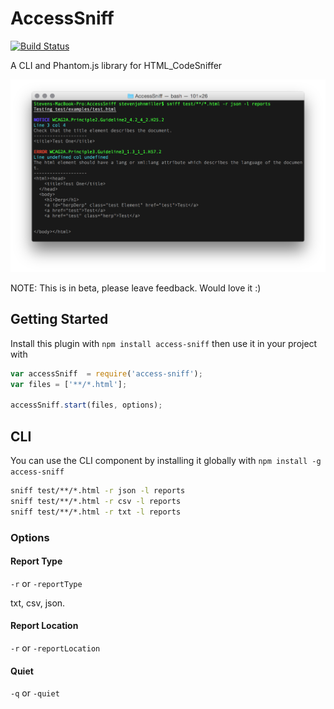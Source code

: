# AccessSniff
[![Build Status](https://travis-ci.org/yargalot/AccessSniff.svg?branch=master)](https://travis-ci.org/yargalot/AccessSniff)

A CLI and Phantom.js library for HTML_CodeSniffer

![Example Image](img/example.png)

NOTE: This is in beta, please leave feedback. Would love it :)

## Getting Started
Install this plugin with `npm install access-sniff` then use it in your project with

```javascript
var accessSniff  = require('access-sniff');
var files = ['**/*.html'];

accessSniff.start(files, options);
```

## CLI
You can use the CLI component by installing it globally with `npm install -g access-sniff`

```cmd
sniff test/**/*.html -r json -l reports
sniff test/**/*.html -r csv -l reports
sniff test/**/*.html -r txt -l reports
```


### Options

#### Report Type
`-r` or `-reportType`

txt, csv, json.

#### Report Location
`-r` or `-reportLocation`

#### Quiet
`-q` or `-quiet`
